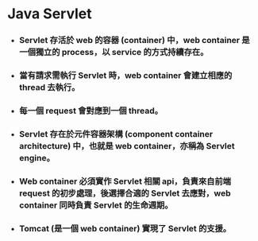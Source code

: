 Java Servlet
=====
* ### Servlet 存活於 web 的容器 (container) 中，web container 是一個獨立的 process，以 service 的方式持續存在。
* ### 當有請求需執行 Servlet 時，web container 會建立相應的 thread 去執行。
* ### 每一個 request 會對應到一個 thread。
* ### Servlet 存在於元件容器架構 (component container architecture) 中，也就是 web container，亦稱為 Servlet engine。
* ### Web container 必須實作 Servlet 相關 api，負責來自前端 request 的初步處理，後選擇合適的 Servlet 去應對，web container 同時負責 Servlet 的生命週期。
* ### Tomcat (是一個 web container) 實現了 Servlet 的支援。
<br />
